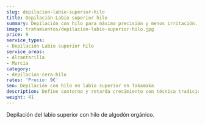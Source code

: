 ```yaml
---
slug: depilacion-labio-superior-hilo
title: Depilación Labio superior hilo
summary: Depilación con hilo para máxima precisión y menos irritación.
image: tratamientos/depilacion-labio-superior-hilo.jpg
price: 9
service_types:
- Depilación Labio superior hilo
service_areas:
- Alcantarilla
- Murcia
category:
- depilacion-cera-hilo
rates: 'Precio: 9€'
seo: Depilación con hilo en labio superior en Takamaka
description: Define contorno y retarda crecimiento con técnica tradicional oriental.
weight: 41
---
```


Depilación del labio superior con hilo de algodón orgánico.
